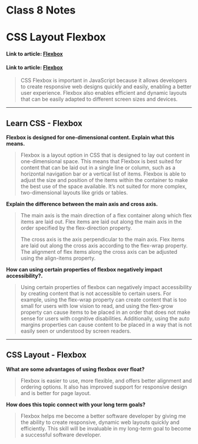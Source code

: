 # Class 8 Notes

# CSS Layout Flexbox

#### Link to article: [Flexbox](https://web.dev/learn/css/flexbox/)
#### Link to article: [Flexbox](https://developer.mozilla.org/en-US/docs/Learn/CSS/CSS_layout/Flexbox)


> CSS Flexbox is important in JavaScript because it allows developers to create responsive web designs quickly and easily, enabling a better user experience. Flexbox also enables efficient and dynamic layouts that can be easily adapted to different screen sizes and devices.


***

## Learn CSS - Flexbox

**Flexbox is designed for one-dimensional content. Explain what this means.**
> Flexbox is a layout option in CSS that is designed to lay out content in one-dimensional space. This means that Flexbox is best suited for content that can be laid out in a single line or column, such as a horizontal navigation bar or a vertical list of items. Flexbox is able to adjust the size and position of the items within the container to make the best use of the space available. It’s not suited for more complex, two-dimensional layouts like grids or tables.

**Explain the difference between the main axis and cross axis.**
> The main axis is the main direction of a flex container along which flex items are laid out. Flex items are laid out along the main axis in the order specified by the flex-direction property.
>
>The cross axis is the axis perpendicular to the main axis. Flex items are laid out along the cross axis according to the flex-wrap property. The alignment of flex items along the cross axis can be adjusted using the align-items property.

**How can using certain properties of flexbox negatively impact accessibility?.**
> Using certain properties of flexbox can negatively impact accessibility by creating content that is not accessible to certain users. For example, using the flex-wrap property can create content that is too small for users with low vision to read, and using the flex-grow property can cause items to be placed in an order that does not make sense for users with cognitive disabilities. Additionally, using the auto margins properties can cause content to be placed in a way that is not easily seen or understood by screen readers.


***

## CSS Layout - Flexbox

**What are some advantages of using flexbox over float?**
> Flexbox is easier to use, more flexible, and offers better alignment and ordering options. It also has improved support for responsive design and is better for page layout.

**How does this topic connect with your long term goals?**
> Flexbox helps me become a better software developer by giving me the ability to create responsive, dynamic web layouts quickly and efficiently. This skill will be invaluable in my long-term goal to become a successful software developer.

